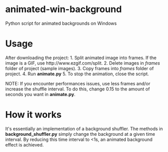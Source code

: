 # animated-win-background
Python script for animated backgrounds on Windows
<h1>Usage</h1>
After downloading the project:
1. Split animated image into frames. If the image is a GIF, use http://www.ezgif.com/split.
2. Delete images in <i>frames</i> folder of project (sample images).
3. Copy frames into <i>frames</i> folder of project.
4. Run <b>animate.py</b>
5. To stop the animation, close the script. 

NOTE: If you encounter performances issues, use less frames and/or increase the shuffle interval. To do this, change 0.15 to the amount of seconds you want in <b>animate.py</b>.

<h1>How it works</h1>
It's essentially an implementation of a background shuffler. The methods in <b>background_shuffler.py</b> simply change the background at a given time interval. By reducing this time interval to <1s, an animated background effect is achieved. 

